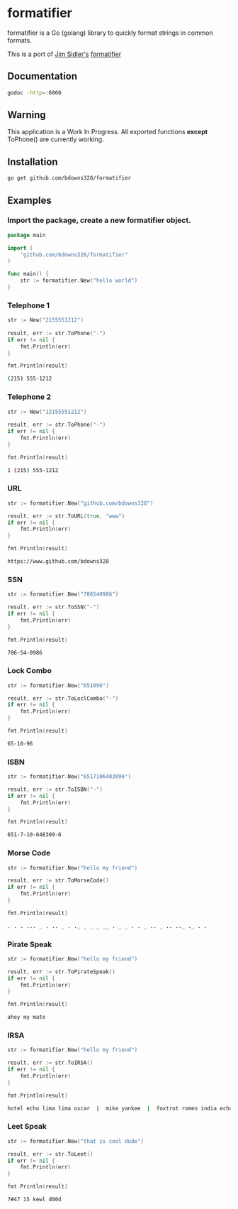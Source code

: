 # formatifier

formatifier is a Go (golang) library to quickly format strings in common formats.

This is a port of [Jim Sidler's](https://github.com/jvsidler) [formatifier](https://github.com/jvsidler/formatifier) 

## Documentation

```bash
godoc -http=:6060
```

## Warning

This application is a Work In Progress.  All exported functions __except__ ToPhone() are currently working.

## Installation

```bash
go get github.com/bdowns328/formatifier
```

## Examples

### Import the package, create a new formatifier object.

```Go
package main

import (
    "github.com/bdowns328/formatifier"
)

func main() {
    str := formatifier.New("hello world")
}
```

### Telephone 1

```Go
str := New("2155551212")
	
result, err := str.ToPhone("-")
if err != nil {
    fmt.Println(err)
}

fmt.Println(result)
```
```bash
(215) 555-1212
```

### Telephone 2

```Go
str := New("12155551212")
	
result, err := str.ToPhone("-")
if err != nil {
    fmt.Println(err)
}

fmt.Println(result)
```
```bash
1 (215) 555-1212
```

### URL

```Go
str := formatifier.New("github.com/bdowns328")

result, err := str.ToURL(true, "www")
if err != nil {
    fmt.Println(err)
}

fmt.Println(result)
```
```bash
https://www.github.com/bdowns328
```

### SSN

```Go
str := formatifier.New("786540986")

result, err := str.ToSSN("-")
if err != nil {
    fmt.Println(err)
}

fmt.Println(result)
```
```bash
786-54-0986
```

### Lock Combo

```Go
str := formatifier.New("651096")

result, err := str.ToLoclCombo("-")
if err != nil {
    fmt.Println(err)
}

fmt.Println(result)
```
```bash
65-10-96
```

### ISBN

```Go
str := formatifier.New("6517106483096")

result, err := str.ToISBN("-")
if err != nil {
    fmt.Println(err)
}

fmt.Println(result)
```
```bash
651-7-10-648309-6
```
### Morse Code

```Go
str := formatifier.New("hello my friend")

result, err := str.ToMorseCode()
if err != nil {
    fmt.Println(err)
}

fmt.Println(result)
```
```bash
. . . ... _ . .. _ . ._ _ _ _ __ . _ _ . . _ .. _ .. .._ ._ . .
```

### Pirate Speak

```Go
str := formatifier.New("hello my friend")

result, err := str.ToPirateSpeak()
if err != nil {
    fmt.Println(err)
}

fmt.Println(result)
```
```bash
ahoy my mate
```

### IRSA

```Go
str := formatifier.New("hello my friend")

result, err := str.ToIRSA()
if err != nil {
    fmt.Println(err)
}

fmt.Println(result)
```
```bash
hotel echo lima lima oscar  |  mike yankee  |  foxtrot romeo india echo november delta 
```

### Leet Speak

```Go
str := formatifier.New("that is cool dude")

result, err := str.ToLeet()
if err != nil {
    fmt.Println(err)
}

fmt.Println(result)
```
```bash
7#47 15 kewl d00d
```

